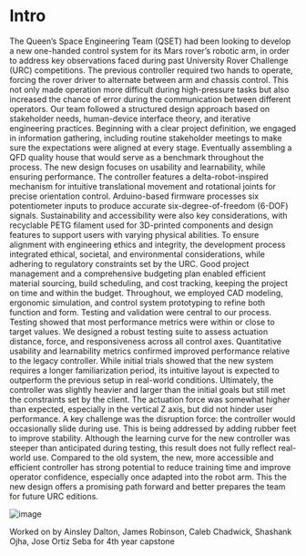 # Intro
The Queen’s Space Engineering Team (QSET) had been looking to develop a new one-handed control system for its Mars rover’s robotic arm, in order to address key observations faced during past University Rover Challenge (URC) competitions. The previous controller required two hands to operate, forcing the rover driver to alternate between arm and chassis control. This not only made operation more difficult during high-pressure tasks but also increased the chance of error during the communication between different operators.
Our team followed a structured design approach based on stakeholder needs, human-device interface theory, and iterative engineering practices. Beginning with a clear project definition, we engaged in information gathering, including routine stakeholder meetings to make sure the expectations were aligned at every stage. Eventually assembling a QFD quality house that would serve as a benchmark throughout the process. 
The new design focuses on usability and learnability, while ensuring performance. The controller features a delta-robot-inspired mechanism for intuitive translational movement and rotational joints for precise orientation control. Arduino-based firmware processes six potentiometer inputs to produce accurate six-degree-of-freedom (6-DOF) signals. Sustainability and accessibility were also key considerations, with recyclable PETG filament used for 3D-printed components and design features to support users with varying physical abilities. To ensure alignment with engineering ethics and integrity, the development process integrated ethical, societal, and environmental considerations, while adhering to regulatory constraints set by the URC. Good project management and a comprehensive budgeting plan enabled efficient material sourcing, build scheduling, and cost tracking, keeping the project on time and within the budget. Throughout, we employed CAD modeling, ergonomic simulation, and control system prototyping to refine both function and form.
Testing and validation were central to our process. Testing showed that most performance metrics were within or close to target values. We designed a robust testing suite to assess actuation distance, force, and responsiveness across all control axes. Quantitative usability and learnability metrics confirmed improved performance relative to the legacy controller. While initial trials showed that the new system requires a longer familiarization period, its intuitive layout is expected to outperform the previous setup in real-world conditions. 
Ultimately, the controller was slightly heavier and larger than the initial goals but still met the constraints set by the client. The actuation force was somewhat higher than expected, especially in the vertical Z axis, but did not hinder user performance. A key challenge was the disruption force: the controller would occasionally slide during use. This is being addressed by adding rubber feet to improve stability.
Although the learning curve for the new controller was steeper than anticipated during testing, this result does not fully reflect real-world use. Compared to the old system, the new, more accessible and efficient controller has strong potential to reduce training time and improve operator confidence, especially once adapted into the robot arm. This the new design offers a promising path forward and better prepares the team for future URC editions.

![image](https://github.com/user-attachments/assets/045ecbe4-098f-41bf-9043-59e3bb340c51)

Worked on by Ainsley Dalton, James Robinson, Caleb Chadwick, Shashank Ojha, Jose Ortiz Seba for 4th year capstone

